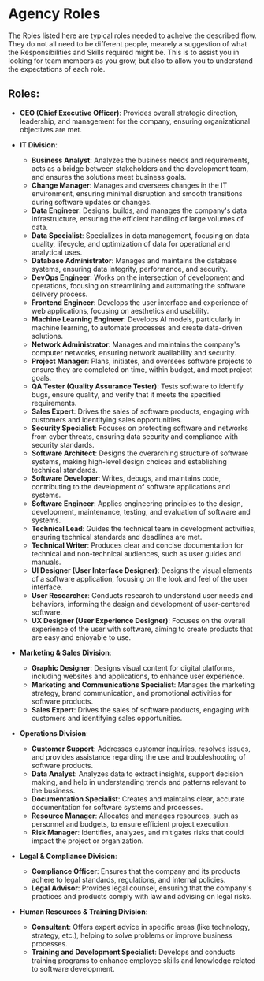 # Agency Roles
The Roles listed here are typical roles needed to acheive the described flow. They do not all need to be different people, mearely a suggestion of what the Responsibilities and Skills required might be. This is to assist you in looking for team members as you grow, but also to allow you to understand the expectations of each role.

## Roles:
- **CEO (Chief Executive Officer)**: Provides overall strategic direction, leadership, and management for the company, ensuring organizational objectives are met.
- **IT Division**:
    - **Business Analyst**: Analyzes the business needs and requirements, acts as a bridge between stakeholders and the development team, and ensures the solutions meet business goals.
    - **Change Manager**: Manages and oversees changes in the IT environment, ensuring minimal disruption and smooth transitions during software updates or changes.
    - **Data Engineer**: Designs, builds, and manages the company's data infrastructure, ensuring the efficient handling of large volumes of data.
    - **Data Specialist**: Specializes in data management, focusing on data quality, lifecycle, and optimization of data for operational and analytical uses.
    - **Database Administrator**: Manages and maintains the database systems, ensuring data integrity, performance, and security.
    - **DevOps Engineer**: Works on the intersection of development and operations, focusing on streamlining and automating the software delivery process.
    - **Frontend Engineer**: Develops the user interface and experience of web applications, focusing on aesthetics and usability.
    - **Machine Learning Engineer**: Develops AI models, particularly in machine learning, to automate processes and create data-driven solutions.
    - **Network Administrator**: Manages and maintains the company's computer networks, ensuring network availability and security.
    - **Project Manager**: Plans, initiates, and oversees software projects to ensure they are completed on time, within budget, and meet project goals.
    - **QA Tester (Quality Assurance Tester)**: Tests software to identify bugs, ensure quality, and verify that it meets the specified requirements.
    - **Sales Expert**: Drives the sales of software products, engaging with customers and identifying sales opportunities.
    - **Security Specialist**: Focuses on protecting software and networks from cyber threats, ensuring data security and compliance with security standards.
    - **Software Architect**: Designs the overarching structure of software systems, making high-level design choices and establishing technical standards.
    - **Software Developer**: Writes, debugs, and maintains code, contributing to the development of software applications and systems.
    - **Software Engineer**: Applies engineering principles to the design, development, maintenance, testing, and evaluation of software and systems.
    - **Technical Lead**: Guides the technical team in development activities, ensuring technical standards and deadlines are met.
    - **Technical Writer**: Produces clear and concise documentation for technical and non-technical audiences, such as user guides and manuals.
    - **UI Designer (User Interface Designer)**: Designs the visual elements of a software application, focusing on the look and feel of the user interface.
    - **User Researcher**: Conducts research to understand user needs and behaviors, informing the design and development of user-centered software.
    - **UX Designer (User Experience Designer)**: Focuses on the overall experience of the user with software, aiming to create products that are easy and enjoyable to use.

- **Marketing & Sales Division**:
    - **Graphic Designer**: Designs visual content for digital platforms, including websites and applications, to enhance user experience.
    - **Marketing and Communications Specialist**: Manages the marketing strategy, brand communication, and promotional activities for software products.
    - **Sales Expert**: Drives the sales of software products, engaging with customers and identifying sales opportunities.

- **Operations Division**:
    - **Customer Support**: Addresses customer inquiries, resolves issues, and provides assistance regarding the use and troubleshooting of software products.
    - **Data Analyst**: Analyzes data to extract insights, support decision making, and help in understanding trends and patterns relevant to the business.
    - **Documentation Specialist**: Creates and maintains clear, accurate documentation for software systems and processes.
    - **Resource Manager**: Allocates and manages resources, such as personnel and budgets, to ensure efficient project execution.
    - **Risk Manager**: Identifies, analyzes, and mitigates risks that could impact the project or organization.

- **Legal & Compliance Division**:
    - **Compliance Officer**: Ensures that the company and its products adhere to legal standards, regulations, and internal policies.
    - **Legal Advisor**: Provides legal counsel, ensuring that the company's practices and products comply with law and advising on legal risks.

- **Human Resources & Training Division**:
    - **Consultant**: Offers expert advice in specific areas (like technology, strategy, etc.), helping to solve problems or improve business processes.
    - **Training and Development Specialist**: Develops and conducts training programs to enhance employee skills and knowledge related to software development.